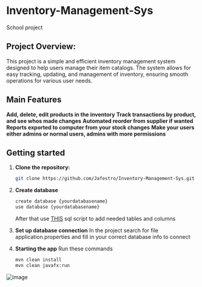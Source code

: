 # Inventory-Management-Sys
School project


 ## Project Overview:

This project is a simple and efficient inventory management system designed to help users manage their item catalogs. 
The system allows for easy tracking, updating, and management of inventory, ensuring smooth operations for various user needs.

## Main Features

**Add, delete, edit products in the inventory**
**Track transactions by product, and see whos made changes**
**Automated reorder from supplier if wanted**
**Reports exported to computer from your stock changes**
**Make your users either admins or normal users, admins with more permissions**

## Getting started

1. **Clone the repository:**
    ```sh
    git clone https://github.com/Jafestro/Inventory-Management-Sys.git
    ```

2. **Create database**
   ```sh
   create database {yourdatabasename}
   use database {yourdatabasename}
   ```
   After that use [THIS](https://github.com/Jafestro/Inventory-Management-Sys/blob/main/sqlscript) sql script to add needed tables and columns

4. **Set up database connection**
   In the project search for file application.properties and fill in your correct database info to connect

5. **Starting the app**
   Run these commands
   ```sh
   mvn clean install
   mvn clean javafx:run
   ```
   

![image](https://github.com/user-attachments/assets/3c305bc0-eafb-402d-9f24-f49847513607)
